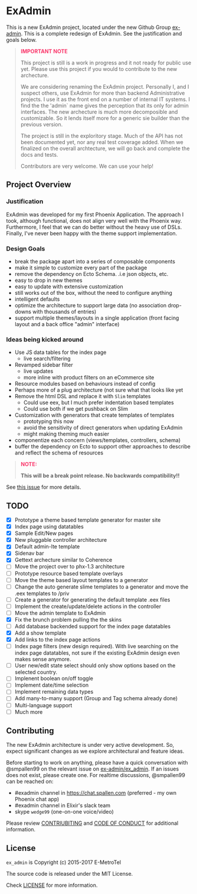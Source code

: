 # ExAdmin

This is a new ExAdmin project, located under the new Github Group [ex-admin](https://github.com/ex-admin). This is a complete redesign of ExAdmin. See the justification and goals below.

> <b><span style="color: #FA366A;">IMPORTANT NOTE</span></b>
>
> This project is still is a work in progress and it not ready for public use yet. Please use this project if you would to contribute to the new archecture.
>
> We are considering renaming the ExAdmin project. Personally I, and I suspect others, use ExAdmin for more than backend Administrative projects. I use it as the front end on a number of internal IT systems. I find the the 'admin` name gives the perception that its only for admin interfaces. The new archecture is much more decomposible and customizable. So it lends itself more for a generic sie builder than the previous version.
>
> The project is still in the exploritory stage. Much of the API has not been documented yet, nor any real test coverage added. When we finalized on the overall archtecture, we will go back and complete the docs and tests.
>
> Contributors are very welcome. We can use your help!

## Project Overview
### Justification

ExAdmin was developed for my first Phoenix Application. The approach I took, although functional, does not align very well with the Phoenix way. Furthermore, I feel that we can do better without the heavy use of DSLs. Finally, I've never been happy with the theme support implementation.

### Design Goals

- break the package apart into a series of composable components
- make it simple to customize every part of the package
- remove the dependency on Ecto Schema. .i.e json objects, etc.
- easy to drop in new themes
- easy to update with extensive customization
- still works out of the box, without the need to configure anything
- intelligent defaults
- optimize the architecture to support large data (no association drop-downs with thousands of entries)
- support multiple themes/layouts in a single application (front facing layout and a back office "admin" interface)

### Ideas being kicked around

- Use JS data tables for the index page
  - live search/filtering
- Revamped sidebar filter
  - live updates
  - more inline with product filters on an eCommerce site
- Resource modules based on behaviours instead of config
- Perhaps more of a plug architecture (not sure what that looks like yet
- Remove the html DSL and replace it with `Slim` templates
  - Could use eex, but I much prefer indentation based templates
  - Could use both if we get pushback on Slim
- Customization with generators that create templates of templates
  - prototyping this now
  - avoid the sensitivity of direct generators when updating ExAdmin
  - might making theming much easier
- componentize each concern (views/templates, controllers, schema)
- buffer the dependency on Ecto to support other approaches to describe and reflect the schema of resources

> <b><span style="color: #FA366A;">NOTE:</span></b>
>
> **This will be a break point release. No backwards compatibility!!**

See [this issue](https://github.com/smpallen99/ex_admin/issues/367) for more details.

## TODO
- [X] Prototype a theme based template generator for master site
- [X] Index page using datatables
- [X] Sample Edit/New pages
- [X] New pluggable controller architecture
- [X] Default admin-lte template
- [X] Sidenav bar
- [X] Gettext archecture similar to Coherence
- [ ] Move the project over to phx-1.3 architecture
- [ ] Prototype resource based template overlays
- [ ] Move the theme based layout templates to a generator
- [ ] Change the auto generate slime templates to a generator and move the .eex templates to /priv
- [ ] Create a generator for generating the default template .eex files
- [ ] Implement the create/update/delete actions in the controller
- [ ] Move the admin template to ExAdmin
- [X] Fix the brunch problem pulling the the skins
- [ ] Add database backended support for the index page datatables
- [X] Add a show template
- [X] Add links to the index page actions
- [ ] Index page filters (new design required). With live searching on the index page datatables, not sure if the existing ExAdmin design even makes sense anymore.
- [ ] User new/edit state select should only show options based on the selected country.
- [ ] Implenent boolean on/off toggle
- [ ] Implement date/time selection
- [ ] Implement remaining data types
- [ ] Add many-to-many support (Group and Tag schema already done)
- [ ] Multi-language support
- [ ] Much more

## Contributing

The new ExAdmin architecture is under very active development. So, expect significant changes as we explore architectural and feature ideas.

Before starting to work on anything, please have a quick conversation with @smpallen99 on the relevant issue on [ex-admin/ex_admin](https://github.com/ex-admin/ex_admin/issues). If an issues does not exist, please create one. For realtime discussions, @smpallen99 can be reached on:

* #exadmin channel in https://chat.spallen.com (preferred - my own Phoenix chat app)
* #exadmin channel in Elixir's slack team
* skype `wedge99` (one-on-one voice/video)

Please review [CONTRIUBITING](CONTRIBUTING.md) and [CODE OF CONDUCT](CODE_OF_CONDUCT.md) for additional information.
## License

`ex_admin` is Copyright (c) 2015-2017 E-MetroTel

The source code is released under the MIT License.

Check [LICENSE](LICENSE) for more information.

